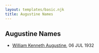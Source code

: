 ```yaml
---
layout: templates/basic.njk
title: Augustine Names
---
```

## Augustine Names
- [William Kenneth Augustine](/people/6/67055724), 06 JUL 1932